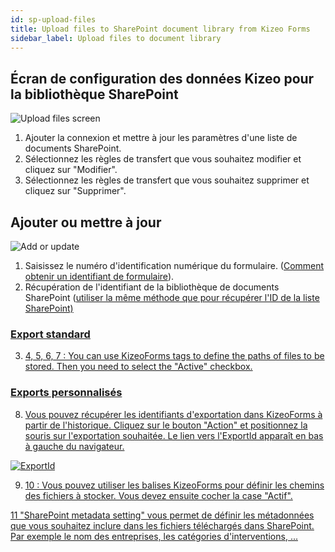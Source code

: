 ```yaml
---
id: sp-upload-files
title: Upload files to SharePoint document library from Kizeo Forms
sidebar_label: Upload files to document library
---
```


##  Écran de configuration des données Kizeo pour la bibliothèque SharePoint

![Upload files screen][upfiles-01] 
1. Ajouter la connexion et mettre à jour les paramètres d'une liste de documents SharePoint.
2. Sélectionnez les règles de transfert que vous souhaitez modifier et cliquez sur "Modifier".
3. Sélectionnez les règles de transfert que vous souhaitez supprimer et cliquez sur "Supprimer".

## Ajouter ou mettre à jour
![Add or update][upfiles-02] 
1. Saisissez le numéro d'identification numérique du formulaire. (<a href="https://www.kizeo-forms.com/fr/obtenir-id-formulaire/" target="_blank">Comment obtenir un identifiant de formulaire</a>). 
2. Récupération de l'identifiant de la bibliothèque de documents SharePoint (<a href="https://kizeo.github.io/kizeo-forms-documentations/docs/fr/sp-update-list" target="_blank">utiliser la même méthode que pour récupérer l'ID de la liste SharePoint)

### Export standard
3. 4, 5, 6, 7 : You can use KizeoForms tags to define the paths of files to be stored. Then you need to select the "Active" checkbox.

### Exports personnalisés
8. Vous pouvez récupérer les identifiants d'exportation dans KizeoForms à partir de l'historique. Cliquez sur le bouton "Action" et positionnez la souris sur l'exportation souhaitée. Le lien vers l'ExportId apparaît en bas à gauche du navigateur.

![ExportId][upfiles-03] 

9. 10 : Vous pouvez utiliser les balises KizeoForms pour définir les chemins des fichiers à stocker. Vous devez ensuite cocher la case "Actif".

11 "SharePoint metadata setting" vous permet de définir les métadonnées que vous souhaitez inclure dans les fichiers téléchargés dans SharePoint. Par exemple le nom des entreprises, les catégories d'interventions, ... 


<!-- ************************** -->
<!-- ***** Pictures List ****** --> 
<!-- ************************** -->

[upfiles-01]: /kizeo-forms-documentations/img/sp/en/upload-files-01.png
[upfiles-02]: /kizeo-forms-documentations/img/sp/en/upload-files-02.png
[upfiles-03]: /kizeo-forms-documentations/img/sp/en/upload-files-03.png
[upfiles-04]: /kizeo-forms-documentations/img/sp/en/upload-files-04.png